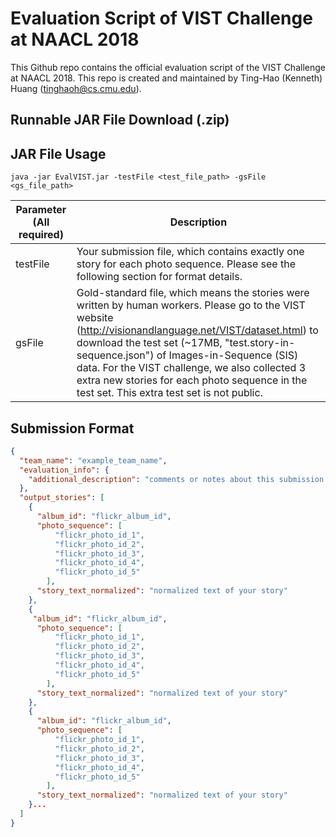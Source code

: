 # Evaluation Script of VIST Challenge at NAACL 2018

This Github repo contains the official evaluation script of the VIST Challenge at NAACL 2018.
This repo is created and maintained by Ting-Hao (Kenneth) Huang (tinghaoh@cs.cmu.edu).

## Runnable JAR File Download (.zip)


## JAR File Usage

```
java -jar EvalVIST.jar -testFile <test_file_path> -gsFile <gs_file_path>
```


| Parameter (All required) | Description |
| ------------ | ------------- |
| testFile | Your submission file, which contains exactly one story for each photo sequence. Please see the following section for format details. |
| gsFile | Gold-standard file, which means the stories were written by human workers. Please go to the VIST website (http://visionandlanguage.net/VIST/dataset.html) to download the test set (~17MB, "test.story-in-sequence.json") of Images-in-Sequence (SIS) data. For the VIST challenge, we also collected 3 extra new stories for each photo sequence in the test set. This extra test set is not public. |



## Submission Format

```json
{
  "team_name": "example_team_name",
  "evaluation_info": {
    "additional_description": "comments or notes about this submission."
  },
  "output_stories": [
    {
      "album_id": "flickr_album_id",
      "photo_sequence": [
          "flickr_photo_id_1",
          "flickr_photo_id_2",
          "flickr_photo_id_3",
          "flickr_photo_id_4",
          "flickr_photo_id_5"
        ],
      "story_text_normalized": "normalized text of your story"
    },
    {
     "album_id": "flickr_album_id",
      "photo_sequence": [
          "flickr_photo_id_1",
          "flickr_photo_id_2",
          "flickr_photo_id_3",
          "flickr_photo_id_4",
          "flickr_photo_id_5"
        ],
      "story_text_normalized": "normalized text of your story"
    },
    {
      "album_id": "flickr_album_id",
      "photo_sequence": [
          "flickr_photo_id_1",
          "flickr_photo_id_2",
          "flickr_photo_id_3",
          "flickr_photo_id_4",
          "flickr_photo_id_5"
        ],
      "story_text_normalized": "normalized text of your story"
    }...
  ]
}
```
